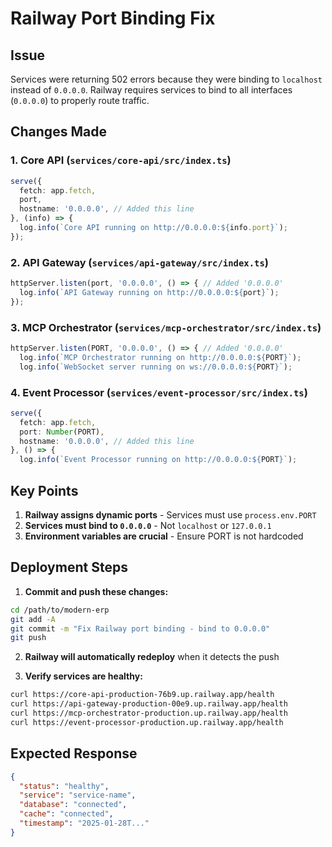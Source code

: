 # Railway Port Binding Fix

## Issue
Services were returning 502 errors because they were binding to `localhost` instead of `0.0.0.0`. Railway requires services to bind to all interfaces (`0.0.0.0`) to properly route traffic.

## Changes Made

### 1. Core API (`services/core-api/src/index.ts`)
```typescript
serve({
  fetch: app.fetch,
  port,
  hostname: '0.0.0.0', // Added this line
}, (info) => {
  log.info(`Core API running on http://0.0.0.0:${info.port}`);
});
```

### 2. API Gateway (`services/api-gateway/src/index.ts`)
```typescript
httpServer.listen(port, '0.0.0.0', () => { // Added '0.0.0.0'
  log.info(`API Gateway running on http://0.0.0.0:${port}`);
});
```

### 3. MCP Orchestrator (`services/mcp-orchestrator/src/index.ts`)
```typescript
httpServer.listen(PORT, '0.0.0.0', () => { // Added '0.0.0.0'
  log.info(`MCP Orchestrator running on http://0.0.0.0:${PORT}`);
  log.info(`WebSocket server running on ws://0.0.0.0:${PORT}`);
```

### 4. Event Processor (`services/event-processor/src/index.ts`)
```typescript
serve({
  fetch: app.fetch,
  port: Number(PORT),
  hostname: '0.0.0.0', // Added this line
}, () => {
  log.info(`Event Processor running on http://0.0.0.0:${PORT}`);
```

## Key Points

1. **Railway assigns dynamic ports** - Services must use `process.env.PORT`
2. **Services must bind to `0.0.0.0`** - Not `localhost` or `127.0.0.1`
3. **Environment variables are crucial** - Ensure PORT is not hardcoded

## Deployment Steps

1. **Commit and push these changes:**
```bash
cd /path/to/modern-erp
git add -A
git commit -m "Fix Railway port binding - bind to 0.0.0.0"
git push
```

2. **Railway will automatically redeploy** when it detects the push

3. **Verify services are healthy:**
```bash
curl https://core-api-production-76b9.up.railway.app/health
curl https://api-gateway-production-00e9.up.railway.app/health
curl https://mcp-orchestrator-production.up.railway.app/health
curl https://event-processor-production.up.railway.app/health
```

## Expected Response
```json
{
  "status": "healthy",
  "service": "service-name",
  "database": "connected",
  "cache": "connected",
  "timestamp": "2025-01-28T..."
}
```